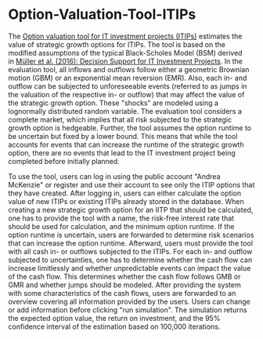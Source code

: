 # Option-Valuation-Tool-ITIPs
The [Option valuation tool for IT investment projects (ITIPs)](https://personal-2u8rb8tg.outsystemscloud.com/OptionvaluationITIPs/Login) estimates the value of strategic growth options for ITIPs. The tool is based on the modified assumptions of the typical Black-Scholes Model (BSM) derived in [Müller et al. (2016): Decision Support for IT Investment Projects](https://link.springer.com/article/10.1007/s12599-016-0423-7). In the evaluation tool, all inflows and outflows follow either a geometric Brownian motion (GBM) or an exponential mean reversion (EMR). Also, each in- and outflow can be subjected to unforeseeable events (referred to as jumps in the valuation of the respective in- or outflow) that may affect the value of the strategic growth option. These "shocks" are modeled using a lognormally distributed random variable. The evaluation tool considers a complete market, which implies that all risk subjected to the strategic growth option is hedgeable. Further, the tool assumes the option runtime to be uncertain but fixed by a lower bound. This means that while the tool accounts for events that can increase the runtime of the strategic growth option, there are no events that lead to the IT investment project being completed before initially planned.

To use the tool, users can log in using the public account "Andrea McKenzie" or register and use their account to see only the ITIP options that they have created. After logging in, users can either calculate the option value of new ITIPs or existing ITIPs already stored in the database. When creating a new strategic growth option for an IITP that should be calculated, one has to provide the tool with a name, the risk-free interest rate that should be used for calculation, and the minimum option runtime. If the option runtime is uncertain, users are forwarded to determine risk scenarios that can increase the option runtime. Afterward, users must provide the tool with all cash in- or outflows subjected to the ITIPs. For each in- and outflow subjected to uncertainties, one has to determine whether the cash flow can increase limitlessly and whether unpredictable events can impact the value of the cash flow. This determines whether the cash flow follows GMB or GMR and whether jumps should be modeled. After providing the system with some characteristics of the cash flows, users are forwarded to an overview covering all information provided by the users. Users can change or add information before clicking "run simulation". The simulation returns the expected option value, the return on investment, and the 95% confidence interval of the estimation based on 100,000 iterations.
